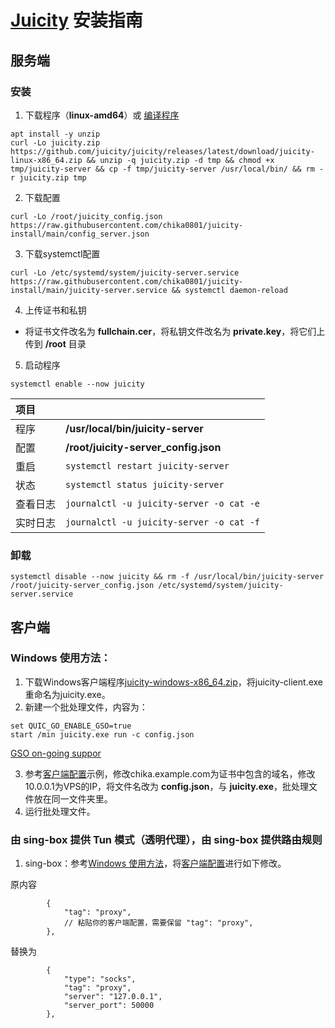 # [Juicity](https://github.com/juicity/juicity) 安装指南

## 服务端

### 安装

1. 下载程序（**linux-amd64**）或 [编译程序](compile_juicity.md)

```
apt install -y unzip
curl -Lo juicity.zip https://github.com/juicity/juicity/releases/latest/download/juicity-linux-x86_64.zip && unzip -q juicity.zip -d tmp && chmod +x tmp/juicity-server && cp -f tmp/juicity-server /usr/local/bin/ && rm -r juicity.zip tmp
```

2. 下载配置

```
curl -Lo /root/juicity_config.json https://raw.githubusercontent.com/chika0801/juicity-install/main/config_server.json
```

3. 下载systemctl配置

```
curl -Lo /etc/systemd/system/juicity-server.service https://raw.githubusercontent.com/chika0801/juicity-install/main/juicity-server.service && systemctl daemon-reload
```

4. 上传证书和私钥

- 将证书文件改名为 **fullchain.cer**，将私钥文件改名为 **private.key**，将它们上传到 **/root** 目录

5. 启动程序

```
systemctl enable --now juicity
```

| 项目 | |
| :--- | :--- |
| 程序 | **/usr/local/bin/juicity-server** |
| 配置 | **/root/juicity-server_config.json** |
| 重启 | `systemctl restart juicity-server` |
| 状态 | `systemctl status juicity-server` |
| 查看日志 | `journalctl -u juicity-server -o cat -e` |
| 实时日志 | `journalctl -u juicity-server -o cat -f` |

### 卸载

```
systemctl disable --now juicity && rm -f /usr/local/bin/juicity-server /root/juicity-server_config.json /etc/systemd/system/juicity-server.service
```

## 客户端

### Windows 使用方法：

1. 下载Windows客户端程序[juicity-windows-x86_64.zip](https://github.com/juicity/juicity/releases/latest/download/juicity-windows-x86_64.zip)，将juicity-client.exe重命名为juicity.exe。
2. 新建一个批处理文件，内容为：

```
set QUIC_GO_ENABLE_GSO=true
start /min juicity.exe run -c config.json
```

[GSO on-going suppor](https://github.com/juicity/juicity/discussions/42)

3. 参考[客户端配置](config_client.json)示例，修改chika.example.com为证书中包含的域名，修改10.0.0.1为VPS的IP，将文件名改为 **config.json**，与 **juicity.exe**，批处理文件放在同一文件夹里。
4. 运行批处理文件。

### 由 sing-box 提供 Tun 模式（透明代理），由 sing-box 提供路由规则

1. sing-box：参考[Windows 使用方法](https://github.com/chika0801/sing-box-examples/blob/main/README.md)，将[客户端配置](https://github.com/chika0801/sing-box-examples/blob/main/Tun/config_client_windows.json)进行如下修改。

原内容
```jsonc
        {
            "tag": "proxy",
            // 粘贴你的客户端配置，需要保留 "tag": "proxy",
        },
```

替换为
```jsonc
        {
            "type": "socks",
            "tag": "proxy",
            "server": "127.0.0.1",
            "server_port": 50000
        },
```
